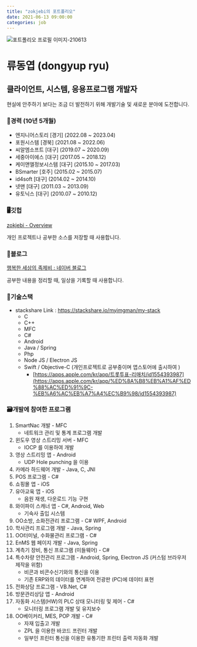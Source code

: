 ```yaml
---
title: "zokjebi의 포트폴리오"
date: 2021-06-13 09:00:00
categories: job
---
```


![포트폴리오 프로필 이미지-210613](https://user-images.githubusercontent.com/13705906/121793216-e7410e00-cc37-11eb-9f95-4902f85408bd.jpg)

# 류동엽 (dongyup ryu)

## 클라이언트, 시스템, 응용프로그램 개발자

현실에 안주하기 보다는 조금 더 발전하기 위해 개발기술 및 새로운 분야에 도전합니다.

### 💼경력 (10년 5개월)

- 엔지니어스토리 [경기] (2022.08 ~ 2023.04)
- 포원시스템 [경북] (2021.08 ~ 2022.06)
- 씨알엠소프트 [대구] (2019.07 ~ 2020.09)
- 세중아이에스 [대구] (2017.05 ~ 2018.12)
- 케이앤엘정보시스템 [대구] (2015.10 ~ 2017.03)
- BSmarter [호주] (2015.02 ~ 2015.07)
- id4soft [대구] (2014.02 ~ 2014.10)
- 넷맨 [대구] (2011.03 ~ 2013.09)
- 유토닉스 [대구] (2010.07 ~ 2010.12)

### 🖥깃헙

[zokjebi - Overview](https://github.com/zokjebi)

개인 프로젝트나 공부한 소스를 저장할 때 사용합니다.

### 📗블로그

[행복한 세상의 족제비 : 네이버 블로그](https://blog.naver.com/myimgman)

공부한 내용을 정리할 때, 일상을 기록할 때 사용합니다.

### 🔧기술스택

- stackshare Link : https://stackshare.io/myimgman/my-stack 
  - C
  - C++
  - MFC
  - C#
  - Android
  - Java / Spring
  - Php
  - Node JS / Electron JS
  - Swift / Objective-C (개인프로젝트로 공부중이며 앱스토어에 출시하여 )
    - [https://apps.apple.com/kr/app/트롯투표-리매치/id1554393987](https://apps.apple.com/kr/app/%ED%8A%B8%EB%A1%AF%ED%88%AC%ED%91%9C-%EB%A6%AC%EB%A7%A4%EC%B9%98/id1554393987)

### 🗃개발에 참여한 프로그램

1. SmartNac 개발 - MFC
    - 네트워크 관리 및 통계 프로그램 개발
2. 윈도우 영상 스트리밍 서버 - MFC
    - IOCP 를 이용하여 개발
3. 영상 스트리밍 앱  - Android
    - UDP Hole punching 을 이용
5. 카메라 하드웨어 개발 - Java, C, JNI
6. POS 프로그램 - C#
7. 쇼핑몰 앱 - iOS
8. 유아교육 앱 - iOS
    - 음원 재생, 다운로드 기능 구현
9. 와이파이 스캐너 앱 - C#, Android, Web
    - 기숙사 출입 시스템
10. OO소방, 소화전관리 프로그램 - C# WPF, Android
11. 학사관리 프로그램 개발 - Java, Spring
12. OO터미널, 수화물관리 프로그램 - C#
13. EnMS 웹 페이지 개발 - Java, Spring
14. 계측기 장비, 통신 프로그램 (미들웨어)  - C#
15. 특수차량 안전관리 프로그램 - Android, Spring, Electron JS (커스텀 브라우저 제작을 위함)
    - 비콘과 비콘수신기와의 통신을 이용
    - 기존 ERP와의 데이터를 연계하여 전광판 (PC)에 데이터 표현
16. 전화상담 프로그램 - VB.Net, C#
17. 방문관리상담 앱 - Android
18. 자동화 시스템(HW)의 PLC 상태 모니터링 및 제어 - C#
    - 모니터링 프로그램 개발 및 유지보수
19. OO베이커리, MES, POP 개발 - C#
    - 자재 입출고 개발 
    - ZPL 을 이용한 바코드 프린터 개발
    - 일부인 프린터 통신을 이용한 유통기한 프린터 출력 자동화 개발 












